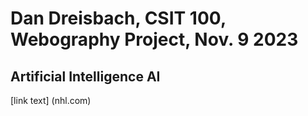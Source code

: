 # Dan Dreisbach, CSIT 100, Webography Project, Nov. 9 2023
## Artificial Intelligence AI
[link text] (nhl.com)
